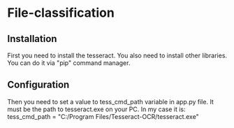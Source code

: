 # File-classification
## Installation
First you need to install the tesseract. You also need to install other libraries.
You can do it via "pip" command manager.
## Configuration
Then you need to set a value to tess_cmd_path variable in app.py file. It must be the path to tesseract.exe on your PC.
In my case it is:
tess_cmd_path = "C:/Program Files/Tesseract-OCR/tesseract.exe"
